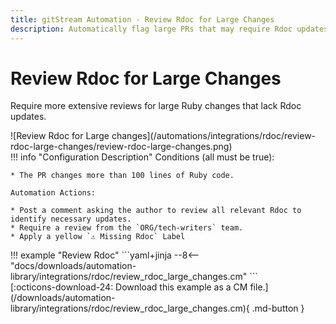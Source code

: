 ```yaml
---
title: gitStream Automation - Review Rdoc for Large Changes
description: Automatically flag large PRs that may require Rdoc updates.
---
```

# Review Rdoc for Large Changes

Require more extensive reviews for large Ruby changes that lack Rdoc updates.

<!-- --8<-- [start:example]-->

<div class="automationImage" markdown="1">
![Review Rdoc for Large changes](/automations/integrations/rdoc/review-rdoc-large-changes/review-rdoc-large-changes.png)
</div>
<div class="automationDescription" markdown="1">
!!! info "Configuration Description"
    Conditions (all must be true):

    * The PR changes more than 100 lines of Ruby code.

    Automation Actions:

    * Post a comment asking the author to review all relevant Rdoc to identify necessary updates.
    * Require a review from the `ORG/tech-writers` team.
    * Apply a yellow `⚠️ Missing Rdoc` Label


</div>
<div class="automationExample" markdown="1">
!!! example "Review Rdoc"
    ```yaml+jinja
    --8<-- "docs/downloads/automation-library/integrations/rdoc/review_rdoc_large_changes.cm"
    ```
    <div class="result" markdown>
      <span>
      [:octicons-download-24: Download this example as a CM file.](/downloads/automation-library/integrations/rdoc/review_rdoc_large_changes.cm){ .md-button }
      </span>
    </div>
</div>
<!-- --8<-- [end:example]-->